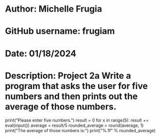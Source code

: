 # Author: Michelle Frugia
# GitHub username: frugiam
# Date: 01/18/2024
# Description: Project 2a Write a program that asks the user for five numbers and then prints out the average of those numbers.
print("Please enter five numbers.")
result = 0
for x in range(5):
    result += eval(input())
average = result/5
rounded_average = round(average, 1)
print("The average of those numbers is:")
print("%.1f" % rounded_average)
